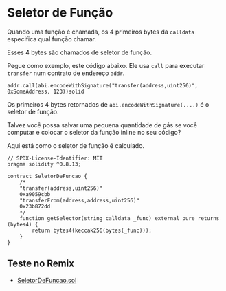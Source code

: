 # Seletor de Função

Quando uma função é chamada, os 4 primeiros bytes da `calldata` especifica qual função chamar.

Esses 4 bytes são chamados de seletor de função.

Pegue como exemplo, este código abaixo. Ele usa `call` para executar `transfer` num contrato de endereço `addr`.

```solidity
addr.call(abi.encodeWithSignature("transfer(address,uint256)", 0xSomeAddress, 123))solid
```

Os primeiros 4 bytes retornados de `abi.encodeWithSignature(....)` é o seletor de função.

Talvez você possa salvar uma pequena quantidade de gás se você computar e colocar o seletor da função inline no seu código?

Aqui está como o seletor de função é calculado.

```solidity
// SPDX-License-Identifier: MIT
pragma solidity ^0.8.13;

contract SeletorDeFuncao {
    /*
    "transfer(address,uint256)"
    0xa9059cbb
    "transferFrom(address,address,uint256)"
    0x23b872dd
    */
    function getSelector(string calldata _func) external pure returns (bytes4) {
        return bytes4(keccak256(bytes(_func)));
    }
}
```

## Teste no Remix

- [SeletorDeFuncao.sol](https://remix.ethereum.org/#code=Ly8gU1BEWC1MaWNlbnNlLUlkZW50aWZpZXI6IE1JVApwcmFnbWEgc29saWRpdHkgXjAuOC4xMzsKCmNvbnRyYWN0IFNlbGV0b3JEZUZ1bmNhbyB7CiAgICAvKgogICAgInRyYW5zZmVyKGFkZHJlc3MsdWludDI1NikiCiAgICAweGE5MDU5Y2JiCiAgICAidHJhbnNmZXJGcm9tKGFkZHJlc3MsYWRkcmVzcyx1aW50MjU2KSIKICAgIDB4MjNiODcyZGQKICAgICovCiAgICBmdW5jdGlvbiBnZXRTZWxlY3RvcihzdHJpbmcgY2FsbGRhdGEgX2Z1bmMpIGV4dGVybmFsIHB1cmUgcmV0dXJucyAoYnl0ZXM0KSB7CiAgICAgICAgcmV0dXJuIGJ5dGVzNChrZWNjYWsyNTYoYnl0ZXMoX2Z1bmMpKSk7CiAgICB9Cn0=)

